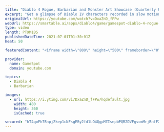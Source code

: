```yaml
---
title: "Diablo 4 Rogue, Barbarian and Monster Art Showcase (Quarterly Update)"
excerpt: "Get a glimpse of Diablo IV characters recorded in slow motion in Diablo IV's real time engine for the Rogue, Barbarian, Blood Bishop, Skeleton Lord, Spider Host ..."
originalUrl: https://youtube.com/watch?v=DxaZnD_fFPw
webUrl: https://smartable.ai/apps/diablo4/game/gamespot-diablo-4-rogue-barbarian-and-monster-art-showcase-quarterly-update/
type: video
length: PT9M18S
publishedDateTime: 2021-07-01T01:30:01Z
heat: 50

featuredContent: "<iframe width=\"800\" height=\"500\" frameborder=\"0\" src=\"https://www.youtube.com/embed/DxaZnD_fFPw\" allow=\"accelerometer; autoplay; encrypted-media; gyroscope; picture-in-picture\" allowfullscreen></iframe>"

provider:
  name: GameSpot
  domain: youtube.com

topics:
  - Diablo 4
  - Barbarian

images:
  - url: https://i.ytimg.com/vi/DxaZnD_fFPw/hqdefault.jpg
    width: 480
    height: 360
    isCached: true

secured: "hT4qoFh7BnpjZkep1cNFsgEBy2fd1LO4QgpMZIsepbPQR2DVFgvomMrjBnfFZAxvqSrnOMTdW/Sffk6+W7KpHwdtdWwAhJm5crGbX808g0qKgZYYsBFMKAxCfZuxGsV4Eue7Qsv3cPjMMYuCR0vUqa08moKpm4HfTFHwyIu3ACrbM/OFWPWXaa2ciA3kRxsWXx3qPfSSderQdomuyS7OIOCS52ET+ewMRBoHBDM/PQHwAxdac0uB+vjhdh8qI3JcYEAGPpxbnsdBf1oQJa/3wrq3qLE8Xo+0WsfQXzm4gbwjswNDqYpC1mQGtO+YapS+vsg9WX9haRxfxEG8MWfI2aSBStE4T7mUAPcvSJVAQd8DvgeOB7OBBEWN/2Xg/cOF9WGzGJwSLCaek2SU0SFAmYe4IFY04Zn/a34L3PdXH1ZTcsNH2Mmys1WKHvDXwZ0f;w0e+0hJ9I63RiBEhPBmKQQ=="
---
```


